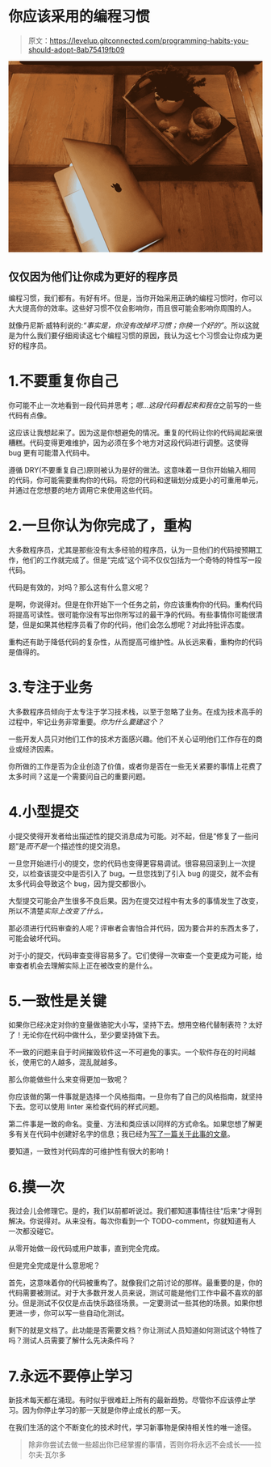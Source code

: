 # 你应该采用的编程习惯

> 原文：<https://levelup.gitconnected.com/programming-habits-you-should-adopt-8ab75419fb09>

![](img/700d295f62c42020aea0e640edfcb7ac.png)

## 仅仅因为他们让你成为更好的程序员

编程习惯，我们都有。有好有坏。但是，当你开始采用正确的编程习惯时，你可以大大提高你的效率。这些好习惯不仅会影响你，而且很可能会影响你周围的人。

就像丹尼斯·威特利说的:*“事实是，你没有改掉坏习惯；你换一个好的”*。所以这就是为什么我们要仔细阅读这七个编程习惯的原因，我认为这七个习惯会让你成为更好的程序员。

# 1.不要重复你自己

你可能不止一次地看到一段代码并思考；*嗯...这段代码看起来和我在*之前写的一些代码有点像。

这应该让我想起来了。因为这是你想避免的情况。重复的代码让你的代码闻起来很糟糕。代码变得更难维护，因为必须在多个地方对这段代码进行调整。这使得 bug 更有可能潜入代码中。

遵循 DRY(不要重复自己)原则被认为是好的做法。这意味着一旦你开始输入相同的代码，你可能需要重构你的代码。将您的代码和逻辑划分成更小的可重用单元，并通过在您想要的地方调用它来使用这些代码。

# 2.一旦你认为你完成了，重构

大多数程序员，尤其是那些没有太多经验的程序员，认为一旦他们的代码按预期工作，他们的工作就完成了。但是“完成”这个词不仅仅包括为一个奇特的特性写一段代码。

代码是有效的，对吗？那么这有什么意义呢？

是啊，你说得对。但是在你开始下一个任务之前，你应该重构你的代码。重构代码将提高可读性。很可能你没有写出你所写过的最干净的代码。有些事情你可能很清楚，但是如果其他程序员看了你的代码，他们会怎么想呢？对此持批评态度。

重构还有助于降低代码的复杂性，从而提高可维护性。从长远来看，重构你的代码是值得的。

# 3.专注于业务

大多数程序员倾向于太专注于学习技术栈，以至于忽略了业务。在成为技术高手的过程中，牢记业务非常重要。*你为什么要建这个？*

一些开发人员只对他们工作的技术方面感兴趣。他们不关心证明他们工作存在的商业或经济因素。

你所做的工作是否为企业创造了价值，或者你是否在一些无关紧要的事情上花费了太多时间？这是一个需要问自己的重要问题。

# 4.小型提交

小提交使得开发者给出描述性的提交消息成为可能。对不起，但是“修复了一些问题”是*而不是*一个描述性的提交消息。

一旦您开始进行小的提交，您的代码也变得更容易调试。很容易回滚到上一次提交，以检查该提交中是否引入了 bug。一旦您找到了引入 bug 的提交，就不会有太多代码会导致这个 bug，因为提交都很小。

大型提交可能会产生很多不良后果。因为在提交过程中有太多的事情发生了改变，所以不清楚*实际上改变了什么。*

那必须进行代码审查的人呢？评审者会害怕合并代码，因为要合并的东西太多了，可能会破坏代码。

对于小的提交，代码审查变得容易多了。它们使得一次审查一个变更成为可能，给审查者机会去理解实际上正在被改变的是什么。

# 5.一致性是关键

如果你已经决定对你的变量做骆驼大小写，坚持下去。想用空格代替制表符？太好了！无论你在代码中做什么，至少要坚持做下去。

不一致的问题来自于时间摧毁软件这一不可避免的事实。一个软件存在的时间越长，使用它的人越多，混乱就越多。

那么你能做些什么来变得更加一致呢？

你应该做的第一件事就是选择一个风格指南。一旦你有了自己的风格指南，就坚持下去。您可以使用 linter 来检查代码的样式问题。

第二件事是一致的命名。变量、方法和类应该以同样的方式命名。如果您想了解更多有关在代码中创建好名字的信息；我已经为[写了一篇关于此事的文章](https://medium.com/better-programming/how-to-create-meaningful-names-in-code-20d7476537d4)。

要知道，一致性对代码库的可维护性有很大的影响！

# 6.摸一次

我过会儿会修理它。是的，我们以前都听说过。我们都知道事情往往“后来”才得到解决。你说得对。从来没有。每次你看到一个 TODO-comment，你就知道有人一次都没碰它。

从零开始做一段代码或用户故事，直到完全完成。

但是完全完成是什么意思呢？

首先，这意味着你的代码被重构了。就像我们之前讨论的那样。最重要的是，你的代码需要被测试。对于大多数开发人员来说，测试可能是他们工作中最不喜欢的部分。但是测试不仅仅是点击快乐路径场景。一定要测试一些其他的场景。如果你想更进一步，你可以写一些自动化测试。

剩下的就是文档了。此功能是否需要文档？你让测试人员知道如何测试这个特性了吗？测试人员需要了解什么先决条件吗？

# 7.永远不要停止学习

新技术每天都在涌现。有时似乎很难赶上所有的最新趋势。尽管你不应该停止学习。因为你停止学习的那一天就是你停止成长的那一天。

在我们生活的这个不断变化的技术时代，学习新事物是保持相关性的唯一途径。

> 除非你尝试去做一些超出你已经掌握的事情，否则你将永远不会成长——拉尔夫·瓦尔多